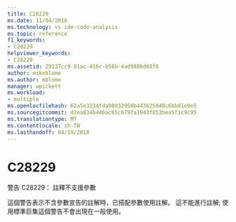 ```yaml
---
title: C28229
ms.date: 11/04/2016
ms.technology: vs-ide-code-analysis
ms.topic: reference
f1_keywords:
- C28229
helpviewer_keywords:
- C28229
ms.assetid: 29137cc9-81ac-416c-b56b-4ad9886d68f8
author: mikeblome
ms.author: mblome
manager: wpickett
ms.workload:
- multiple
ms.openlocfilehash: 62a5e3234fda90032958b443625848c6bb81e9e5
ms.sourcegitcommit: 42ea834b446ac65c679fa1043f853bea5f1c9c95
ms.translationtype: MT
ms.contentlocale: zh-TW
ms.lasthandoff: 04/19/2018
---
```

# <a name="c28229"></a>C28229
警告 C28229： 註釋不支援參數

 這個警告表示不含參數宣告的註解時，已搭配參數使用註解。 這不能進行註解; 使用標準巨集這個警告不會出現在一般使用。